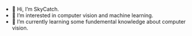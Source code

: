 - 👋 Hi, I’m SkyCatch.
- 👀 I’m interested in computer vision and machine learning.
- 🌱 I’m currently learning some fundemental knowledge about computer vision.


<!---
SkyCatch1/SkyCatch1 is a ✨ special ✨ repository because its `README.md` (this file) appears on your GitHub profile.
You can click the Preview link to take a look at your changes.
--->
